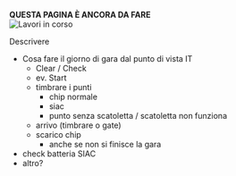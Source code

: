 **QUESTA PAGINA È ANCORA DA FARE**  
![Lavori in corso](/doc/img/lavori_in_corso.png)

Descrivere

- Cosa fare il giorno di gara dal punto di vista IT
    - Clear / Check
    - ev. Start  
    - timbrare i punti
        - chip normale
        - siac 
        - punto senza scatoletta / scatoletta non funziona
    - arrivo (timbrare o gate)
    - scarico chip 
        - anche se non si finisce la gara
- check batteria SIAC
- altro?